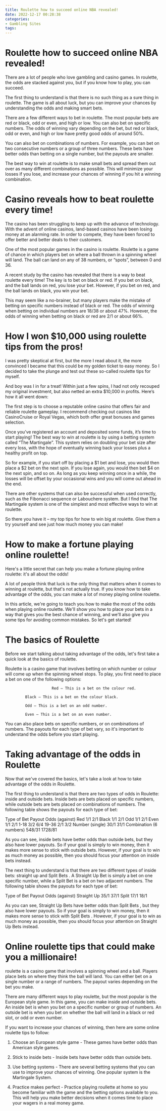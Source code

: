 ```yaml
---
title: Roulette how to succeed online NBA revealed!
date: 2022-12-17 00:28:38
categories:
- Gambling Sites
tags:
---
```



#  Roulette how to succeed online NBA revealed!

There are a lot of people who love gambling and casino games. In roulette, the odds are stacked against you, but if you know how to play, you can succeed.

The first thing to understand is that there is no such thing as a sure thing in roulette. The game is all about luck, but you can improve your chances by understanding the odds and making smart bets.

There are a few different ways to bet in roulette. The most popular bets are red or black, odd or even, and high or low. You can also bet on specific numbers. The odds of winning vary depending on the bet, but red or black, odd or even, and high or low have pretty good odds of around 50%.

You can also bet on combinations of numbers. For example, you can bet on two consecutive numbers or a group of three numbers. These bets have better odds than betting on a single number, but the payouts are smaller.

The best way to win at roulette is to make small bets and spread them out over as many different combinations as possible. This will minimize your losses if you lose, and increase your chances of winning if you hit a winning combination.

#  Casino reveals how to beat roulette every time!

The casino has been struggling to keep up with the advance of technology. With the advent of online casinos, land-based casinos have been losing money at an alarming rate. In order to compete, they have been forced to offer better and better deals to their customers.

One of the most popular games in the casino is roulette. Roulette is a game of chance in which players bet on where a ball thrown in a spinning wheel will land. The ball can land on any of 38 numbers, or “spots”, between 0 and 36.

A recent study by the casino has revealed that there is a way to beat roulette every time! The key is to bet on black or red. If you bet on black, and the ball lands on red, you lose your bet. However, if you bet on red, and the ball lands on black, you win your bet.

This may seem like a no-brainer, but many players make the mistake of betting on specific numbers instead of black or red. The odds of winning when betting on individual numbers are 18/38 or about 47%. However, the odds of winning when betting on black or red are 2/1 or about 66%.

#  How I won $10,000 using roulette tips from the pros!

I was pretty skeptical at first, but the more I read about it, the more convinced I became that this could be my golden ticket to easy money. So I decided to take the plunge and test out these so-called roulette tips for myself.

And boy was I in for a treat! Within just a few spins, I had not only recouped my original investment, but also netted an extra $10,000 in profits. Here’s how it all went down:

The first step is to choose a reputable online casino that offers fair and reliable roulette gameplay. I recommend checking out casinos like CasinoCruise or Royal Vegas, which both offer great bonuses and games selection.

Once you’ve registered an account and deposited some funds, it’s time to start playing! The best way to win at roulette is by using a betting system called “The Martingale”. This system relies on doubling your bet size after every loss, with the hope of eventually winning back your losses plus a healthy profit on top.

So for example, if you start off by placing a $1 bet and lose, you would then place a $2 bet on the next spin. If you lose again, you would then bet $4 on the next spin, and so on. As long as you keep winning once in a while, the losses will be offset by your occasional wins and you will come out ahead in the end.

There are other systems that can also be successful when used correctly, such as the Fibonacci sequence or Labouchere system. But I find that The Martingale system is one of the simplest and most effective ways to win at roulette.

So there you have it – my top tips for how to win big at roulette. Give them a try yourself and see just how much money you can make!

#  How to make a fortune playing online roulette!

Here's a little secret that can help you make a fortune playing online roulette: it's all about the odds!

A lot of people think that luck is the only thing that matters when it comes to winning at roulette, but that's not actually true. If you know how to take advantage of the odds, you can make a lot of money playing online roulette.

In this article, we're going to teach you how to make the most of the odds when playing online roulette. We'll show you how to place your bets in a way that gives you the best chance of winning, and we'll also give you some tips for avoiding common mistakes. So let's get started!

# The basics of Roulette

Before we start talking about taking advantage of the odds, let's first take a quick look at the basics of roulette.

Roulette is a casino game that involves betting on which number or colour will come up when the spinning wheel stops. To play, you first need to place a bet on one of the following options:


			 			 Red – This is a bet on the colour red.

			 Black – This is a bet on the colour black.

			 Odd – This is a bet on an odd number.

			 Even – This is a bet on an even number.


You can also place bets on specific numbers, or on combinations of numbers. The payouts for each type of bet vary, so it's important to understand the odds before you start playing.

# Taking advantage of the odds in Roulette

Now that we've covered the basics, let's take a look at how to take advantage of the odds in Roulette.

The first thing to understand is that there are two types of odds in Roulette: inside and outside bets. Inside bets are bets placed on specific numbers, while outside bets are bets placed on combinations of numbers. The following table shows the payouts for each type of bet:


Type of Bet Payout Odds (against) Red 1/1 2/1 Black 1/1 2/1 Odd 1/1 2/1 Even 1/1 2/1 1-18 3/2 6/4 19-36 2/1 3/2 Number (single) 30/1 31/1 Combination (6 numbers) 548/31 1728/81


As you can see, inside bets have better odds than outside bets, but they also have lower payouts. So if your goal is simply to win money, then it makes more sense to stick with outside bets. However, if your goal is to win as much money as possible, then you should focus your attention on inside bets instead.

The next thing to understand is that there are two different types of inside bets: straight up and Split Bets . A Straight Up Bet is simply a bet on one specific number, while a Split Bet is a bet on two adjacent numbers. The following table shows the payouts for each type of bet:



   Type of Bet Payout Odds (against) Straight Up 35/1 37/1 Split 17/1 18/1



 As you can see, Straight Up Bets have better odds than Split Bets , but they also have lower payouts. So if your goal is simply to win money, then it makes more sense to stick with Split Bets . However, if your goal is to win as much money as possible, then you should focus your attention on Straight Up Bets instead.

#  Online roulette tips that could make you a millionaire!

 roulette is a casino game that involves a spinning wheel and a ball. Players place bets on where they think the ball will land. You can either bet on a single number or a range of numbers. The payout varies depending on the bet you make.

There are many different ways to play roulette, but the most popular is the European style game. In this game, you can make inside and outside bets. An inside bet is when you bet on a specific number or group of numbers. An outside bet is when you bet on whether the ball will land in a black or red slot, or odd or even number.

If you want to increase your chances of winning, then here are some online roulette tips to follow:

1) Choose an European style game - These games have better odds than American style games.

2) Stick to inside bets - Inside bets have better odds than outside bets.

3) Use betting systems - There are several betting systems that you can use to improve your chances of winning. One popular system is the Martingale System.

4) Practice makes perfect - Practice playing roullette at home so you become familiar with the game and the betting options available to you. This will help you make better decisions when it comes time to place your wagers in a real money game.